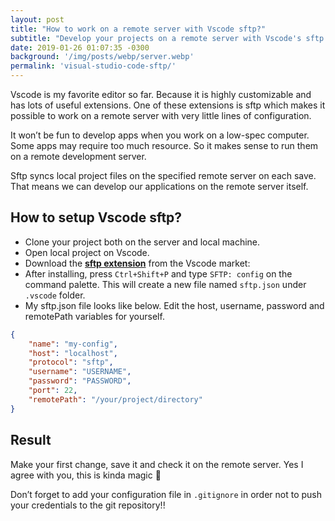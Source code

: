 ```yaml
---
layout: post
title: "How to work on a remote server with Vscode sftp?"
subtitle: "Develop your projects on a remote server with Vscode's sftp extension."
date: 2019-01-26 01:07:35 -0300
background: '/img/posts/webp/server.webp'
permalink: 'visual-studio-code-sftp/'
---
```


Vscode is my favorite editor so far. Because it is highly customizable and has lots of useful extensions. One of these extensions is sftp which makes it possible to work on a remote server with very little lines of configuration.

It won’t be fun to develop apps when you work on a low-spec computer. Some apps may require too much resource. So it makes sense to run them on a remote development server.

Sftp syncs local project files on the specified remote server on each save. That means we can develop our applications on the remote server itself.

## How to setup Vscode sftp?

- Clone your project both on the server and local machine.
- Open local project on Vscode.
- Download the [**sftp extension**](https://marketplace.visualstudio.com/items?itemName=liximomo.sftp) from the Vscode market: 
- After installing, press `Ctrl+Shift+P` and type `SFTP: config` on the command palette. This will create a new file named `sftp.json` under `.vscode` folder.
- My sftp.json file looks like below. Edit the host, username, password and remotePath variables for yourself.

```json
{
    "name": "my-config",
    "host": "localhost",
    "protocol": "sftp",
    "username": "USERNAME",
    "password": "PASSWORD",
    "port": 22,
    "remotePath": "/your/project/directory"
}
```

## Result

Make your first change, save it and check it on the remote server. Yes I agree with you, this is kinda magic 🙂

Don’t forget to add your configuration file in `.gitignore` in order not to push your credentials to the git repository!!